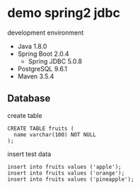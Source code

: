 # demo spring2 jdbc

development environment

* Java 1.8.0
* Spring Boot 2.0.4
  * Spring JDBC 5.0.8
* PostgreSQL 9.6.1
* Maven 3.5.4

## Database

create table

```text
CREATE TABLE fruits (
  name varchar(100) NOT NULL
);
```

insert test data

```text
insert into fruits values ('apple');
insert into fruits values ('orange');
insert into fruits values ('pineapple');
```
